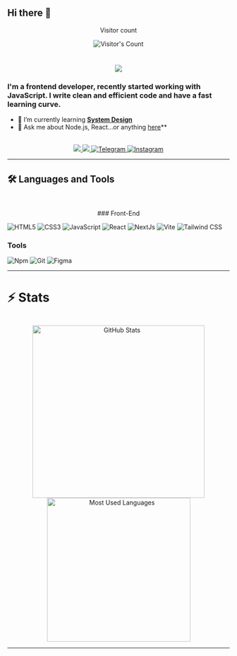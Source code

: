 ## Hi there 👋

<!--
**sinajannesar/SinaJannesar** is a ✨ _special_ ✨ repository because its `README.md` (this file) appears on your GitHub profile.

Here are some ideas to get you started:

- 🔭 I’m currently working on ...
- 🌱 I’m currently learning ...
- 👯 I’m looking to collaborate on ...
- 🤔 I’m looking for help with ...
- 💬 Ask me about ...
- 📫 How to reach me: ...
- 😄 Pronouns: ...
- ⚡ Fun fact: ...
-->
<div align="center"> 
  <p>Visitor count</p>
  <img src="https://profile-counter.glitch.me/{Sinajannesar}/count.svg" alt="Visitor's Count" />
</div>
<h1 align="center">
    <img src="https://readme-typing-svg.herokuapp.com/?font=Inter&size=48&center=true&vCenter=true&width=500&height=70&color=4493F8&duration=4000&lines=Hi+There!;+I'm+Sina+Jannesar!;" />
</h1>

### I'm a frontend developer, recently started working with JavaScript. I write clean and efficient code and have a fast learning curve.

- 🌱 I’m currently learning **[System Design](https://blog.bytebytego.com/p/free-system-design-pdf-158-pages)**
- 💬 Ask me about Node.js, React...or anything [here](https://github.com/{USERNAME}/{USERNAME}/issues)**

<br>

<div align="center">
  <a href="sinajannesar99@gmail.com">
    <img src="https://img.shields.io/badge/Gmail-333333?style=for-the-badge&logo=gmail&logoColor=red" />
  </a>
  <a href="https://linkedin.com/in/sina jannesar" target="_blank">
    <img src="https://img.shields.io/badge/LinkedIn-0077B5?style=for-the-badge&logo=linkedin&logoColor=white" target="_blank" />
  </a>
  <a href="https://t.me/SINA_JNNR" target="_blank">
    <img src="https://img.shields.io/badge/Telegram-2CA5E0?style=for-the-badge&logo=telegram&logoColor=white" alt="Telegram" />
</a>

<a href="https://instagram.com/sina.jnnr" target="_blank">
    <img src="https://img.shields.io/badge/Instagram-E4405F?style=for-the-badge&logo=instagram&logoColor=white" alt="Instagram" />
</a>

</div>

<hr>

## 🛠️ Languages and Tools

<br>

<p align="center">
  ### Front-End
  
![HTML5](https://img.shields.io/badge/HTML5-E34F26?logo=HTML5&logoColor=white&style=for-the-badge)
![CSS3](https://img.shields.io/badge/CSS3-1572B6?logo=CSS3&logoColor=white&style=for-the-badge)
![JavaScript](https://img.shields.io/badge/JavaScript-F7DF1E?logo=JavaScript&logoColor=black&style=for-the-badge)
![React](https://img.shields.io/badge/React-61DAFB?logo=React&logoColor=black&style=for-the-badge)
![NextJs](https://img.shields.io/badge/NextJs-000000?logo=Next.js&logoColor=white&style=for-the-badge)
![Vite](https://img.shields.io/badge/Vite-646CFF?logo=Vite&logoColor=white&style=for-the-badge)
![Tailwind CSS](https://img.shields.io/badge/Tailwind&nbsp;CSS-06B6D4?logo=TailwindCSS&logoColor=white&style=for-the-badge)


  
  ### Tools
![Npm](https://img.shields.io/badge/Npm-CB3837?logo=Npm&logoColor=white&style=for-the-badge)
![Git](https://img.shields.io/badge/Git-F05032?logo=Git&logoColor=white&style=for-the-badge)
![Figma](https://img.shields.io/badge/Figma-F24E1E?logo=Figma&logoColor=white&style=for-the-badge)
</p>

<hr>


# ⚡️ Stats

<br>

<div align=center>
  <img width=390 src="https://github-readme-stats.vercel.app/api?username=SinaJannesar&theme=transparent&count_private=true&show_icons=true&rank_icon=github&locale=en" alt=" GitHub Stats" />
  <img width=325 src="https://github-readme-stats.vercel.app/api/top-langs?username=SinaJannesar&theme=transparent&layout=donut&langs_count=8&border_radius=10&show_icons=true&locale=en" alt="Most Used Languages" />
</div>

<hr>
